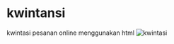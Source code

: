 # kwintansi
kwintasi pesanan online menggunakan html
![kwintasi](https://user-images.githubusercontent.com/97661073/162883721-fa24bd5c-0a9c-4b0c-875b-e2a3a85ac2aa.png)
